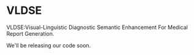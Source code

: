 # VLDSE
VLDSE:Visual-Linguistic Diagnostic Semantic Enhancement For Medical Report Generation.

We'll be releasing our code soon.
